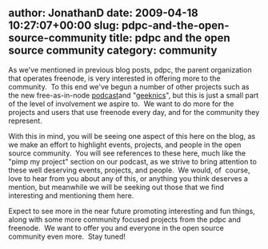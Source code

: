 author: JonathanD
date: 2009-04-18 10:27:07+00:00
slug: pdpc-and-the-open-source-community
title: pdpc and the open source community
category: community
---
As we've mentioned in previous blog posts, pdpc, the parent organization that operates freenode, is very interested in offering more to the community.  To this end we've begun a number of other projects such as the new free-as-in-node [podcast](http://podcast.freenode.net/)and "[geeknics](http://geeknic.org)", but this is just a small part of the level of involvement we aspire to.  We want to do more for the projects and users that use freenode every day, and for the community they represent.

With this in mind, you will be seeing one aspect of this here on the blog, as we make an effort to highlight events, projects, and people in the open source community.  You will see references to these here, much like the "pimp my project" section on our podcast, as we strive to bring attention to these well deserving events, projects, and people.  We would, of  course, love to hear from you about any of this, or anything you think deserves a mention, but meanwhile we will be seeking out those that we find interesting and mentioning them here.

Expect to see more in the near future promoting interesting and fun things, along with some more community focused projects from the pdpc and freenode.  We want to offer you and everyone in the open source community even more.  Stay tuned!

